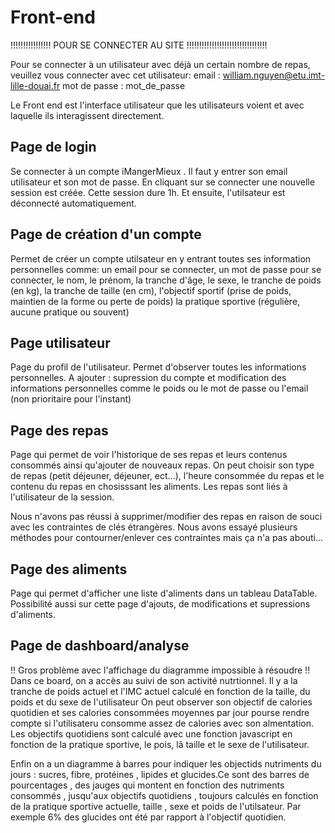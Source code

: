 # Front-end 
!!!!!!!!!!!!!!!! POUR SE CONNECTER AU SITE !!!!!!!!!!!!!!!!!!!!!!!!!!!!!!!!

Pour se connecter à un utilisateur avec déjà un certain nombre de repas, veuillez vous connecter avec cet utilisateur:
email : william.nguyen@etu.imt-lille-douai.fr
mot de passe : mot_de_passe


Le Front end est l'interface utilisateur que les utilisateurs voient et avec laquelle ils interagissent directement. 

## Page de login

Se connecter à un compte iMangerMieux . Il faut y entrer son email utilisateur et son mot de passe. En cliquant sur se connecter une nouvelle session est créée. Cette session  dure 1h. Et ensuite, l'utilsateur est déconnecté automatiquement.


## Page de création d'un compte

Permet de créer un compte utilsateur en y entrant toutes ses information personnelles comme: 
un email pour se connecter,
un mot de passe pour se connecter,
le nom, 
le prénom, 
la tranche d'âge, 
le sexe, 
le tranche de poids (en kg), 
la tranche de taille (en cm),
l'objectif sportif (prise de poids, maintien de la forme ou perte de poids)
la pratique sportive (régulière, aucune pratique ou souvent)

## Page utilisateur 

Page du profil de l'utilisateur. Permet d'observer toutes les informations personnelles. 
A ajouter : supression du compte et modification des informations personnelles comme le poids ou le mot de passe ou l'email (non prioritaire pour l'instant)

## Page des repas

Page qui permet de voir l'historique de ses repas et leurs contenus consommés ainsi qu'ajouter de nouveaux repas. On peut choisir son type de repas (petit déjeuner, déjeuner, ect...), l'heure consommée du repas et le contenu du repas en chosisssant les aliments. 
Les repas sont liés à l'utilisateur de la session.

Nous n'avons pas réussi à supprimer/modifier des repas en raison de souci avec les contraintes de clés étrangères. Nous avons essayé plusieurs méthodes pour contourner/enlever ces contraintes mais ça n'a pas abouti...

## Page des aliments

Page qui permet d'afficher une liste d'aliments dans un tableau DataTable.
Possibilité aussi sur cette page d'ajouts, de modifications et supressions d'aliments.

## Page de dashboard/analyse
!! Gros problème avec l'affichage du diagramme impossible à résoudre !!
Dans ce board, on a accès au suivi de son activité nutrtionnel.
Il y a la tranche de poids actuel et l'IMC actuel calculé en fonction de la taille, du poids et du sexe de l'utilisateur
On peut observer son objectif de calories quotidien et ses calories consommées moyennes par jour pourse rendre compte si l'utilisateru consomme assez de calories avec son almentation. Les objectifs quotidiens sont calculé avec une fonction javascript en fonction de la pratique sportive, le pois, lâ taille et le sexe de l'utilisateur. 

Enfin on a  un diagramme à barres pour indiquer les objectids nutriments du jours : sucres, fibre, protéines , lipides et glucides.Ce sont des barres de pourcentages ,  des jauges qui montent en fonction des nutriments consommés , jusqu'aux objectifs quotidiens , toujours calculés en fonction de la pratique sportive actuelle, taille , sexe et poids de l'utilsateur. Par exemple 6% des glucides ont été par rapport à l'objectif quotidien.


